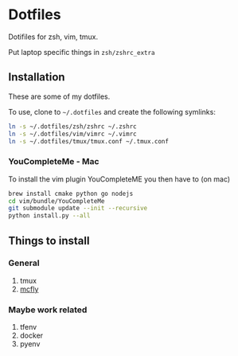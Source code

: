 # Dotfiles

Dotifiles for zsh, vim, tmux.

Put laptop specific things in `zsh/zshrc_extra`

## Installation

These are some of my dotfiles.

To use, clone to `~/.dotfiles` and create the following symlinks:

```bash
ln -s ~/.dotfiles/zsh/zshrc ~/.zshrc
ln -s ~/.dotfiles/vim/vimrc ~/.vimrc
ln -s ~/.dotfiles/tmux/tmux.conf ~/.tmux.conf
```

### YouCompleteMe - Mac

To install the vim plugin YouCompleteME you then have to (on mac)
```bash
brew install cmake python go nodejs
cd vim/bundle/YouCompleteMe
git submodule update --init --recursive
python install.py --all
```

## Things to install

### General

1. tmux
2. [mcfly](https://github.com/cantino/mcfly)

### Maybe work related

1. tfenv
2. docker
3. pyenv

